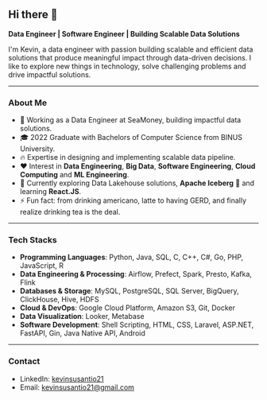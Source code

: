 ## Hi there 👋
**Data Engineer | Software Engineer | Building Scalable Data Solutions**

I'm Kevin, a data engineer with passion building scalable and efficient data solutions that produce meaningful impact through data-driven decisions. I like to explore new things in technology, solve challenging problems and drive impactful solutions.

-----
### About Me
- 💼 Working as a Data Engineer at SeaMoney, building impactful data solutions.
- 🎓 2022 Graduate with Bachelors of Computer Science from BINUS University.
- 🔥 Expertise in designing and implementing scalable data pipeline.
- ❤️ Interest in **Data Engineering**, **Big Data**, **Software Engineering**, **Cloud Computing** and **ML Engineering**.
- 🔎 Currently exploring Data Lakehouse solutions, **Apache Iceberg** 🥶 and learning **React.JS**.
- ⚡ Fun fact: from drinking americano, latte to having GERD, and finally realize drinking tea is the deal.
-----
### Tech Stacks
- **Programming Languages**: Python, Java, SQL, C, C++, C#, Go, PHP, JavaScript, R
- **Data Engineering & Processing**: Airflow, Prefect, Spark, Presto, Kafka, Flink
- **Databases & Storage**: MySQL, PostgreSQL, SQL Server, BigQuery, ClickHouse, Hive, HDFS
- **Cloud & DevOps**: Google Cloud Platform, Amazon S3, Git, Docker
- **Data Visualization**: Looker, Metabase
- **Software Development**: Shell Scripting, HTML, CSS, Laravel, ASP.NET, FastAPI, Gin, Java Native API, Android
-----
### Contact
- LinkedIn: [kevinsusantio21](https://www.linkedin.com/in/kevinsusantio21/)
- Email: kevinsusantio21@gmail.com
